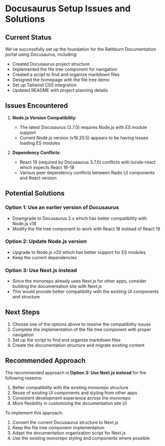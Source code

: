# Docusaurus Setup Issues and Solutions

## Current Status

We've successfully set up the foundation for the Rathburn Documentation portal using Docusaurus, including:

- Created Docusaurus project structure
- Implemented the file tree component for navigation
- Created a script to find and organize markdown files
- Designed the homepage with the file tree demo
- Set up Tailwind CSS integration
- Updated README with project planning details

## Issues Encountered

1. **Node.js Version Compatibility**:

   - The latest Docusaurus (3.7.0) requires Node.js with ES module support
   - Current Node.js version (v18.20.5) appears to be having issues loading ES modules

2. **Dependency Conflicts**:
   - React 19 (required by Docusaurus 3.7.0) conflicts with lucide-react which expects React 16-18
   - Various peer dependency conflicts between Radix UI components and React version

## Potential Solutions

### Option 1: Use an earlier version of Docusaurus

- Downgrade to Docusaurus 2.x which has better compatibility with Node.js v18
- Modify the file tree component to work with React 18 instead of React 19

### Option 2: Update Node.js version

- Upgrade to Node.js v20 which has better support for ES modules
- Keep the current dependencies

### Option 3: Use Next.js instead

- Since the monorepo already uses Next.js for other apps, consider building the documentation site with Next.js
- This would provide better compatibility with the existing UI components and structure

## Next Steps

1. Choose one of the options above to resolve the compatibility issues
2. Complete the implementation of the file tree component with proper navigation
3. Set up the script to find and organize markdown files
4. Create the documentation structure and migrate existing content

## Recommended Approach

The recommended approach is **Option 3: Use Next.js instead** for the following reasons:

1. Better compatibility with the existing monorepo structure
2. Reuse of existing UI components and styling from other apps
3. Consistent development experience across the monorepo
4. More flexibility in customizing the documentation site UI

To implement this approach:

1. Convert the current Docusaurus structure to Next.js
2. Keep the file tree component implementation
3. Adapt the documentation organization script for Next.js
4. Use the existing monorepo styling and components where possible
